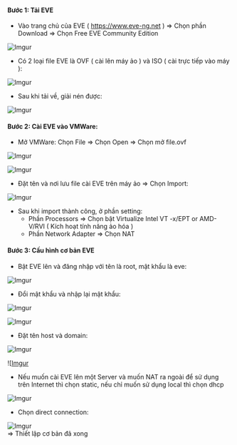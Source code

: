 #### Bước 1: Tải EVE
- Vào trang chủ của EVE ( https://www.eve-ng.net ) => Chọn phần Download => Chọn Free EVE Community Edition 

![Imgur](https://i.imgur.com/euf8wST.png)

- Có 2 loại file EVE là OVF ( cài lên máy ảo ) và ISO ( cài trực tiếp vào máy ):

![Imgur](https://i.imgur.com/m5iWIUe.png)

- Sau khi tải về, giải nén được: 

![Imgur](https://i.imgur.com/qFsNBBY.png)

#### Bước 2: Cài EVE vào VMWare:
- Mở VMWare: Chọn File => Chọn Open => Chọn mở file.ovf

![Imgur](https://i.imgur.com/dcb2bVn.png)

![Imgur](https://i.imgur.com/j0724im.png)

- Đặt tên và nơi lưu file cài EVE trên máy ảo => Chọn Import:

![Imgur](https://i.imgur.com/p0n38ts.png)


- Sau khi import thành công, ở phần setting:
  * Phần Processors => Chọn bật Virtualize Intel VT -x/EPT or AMD-V/RVI ( Kích hoạt tính năng ảo hóa )
  * Phần Network Adapter => Chọn NAT

#### Bước 3: Cấu hình cơ bản EVE
- Bật EVE lên và đăng nhập với tên là root, mật khẩu là eve:

![Imgur](https://i.imgur.com/dmB69HC.png)

- Đổi mật khẩu và nhập lại mật khẩu:

![Imgur](https://i.imgur.com/ACbBh2f.png)

![Imgur](https://i.imgur.com/Mv7dYtS.png)

- Đặt tên host và domain:

![Imgur](https://i.imgur.com/0jTfRkR.png)

![[Imgur](https://i.imgur.com/AQU6st4.png)

- Nếu muốn cài EVE lên một Server và muốn NAT ra ngoài để sử dụng trên Internet thì chọn static, nếu chỉ muốn sử dụng local thì chọn dhcp

![Imgur](https://i.imgur.com/DcbJm5R.png)

- Chọn direct connection:

![Imgur](https://i.imgur.com/pAzG1Lx.png)
<br/>
=> Thiết lập cơ bản đã xong
















